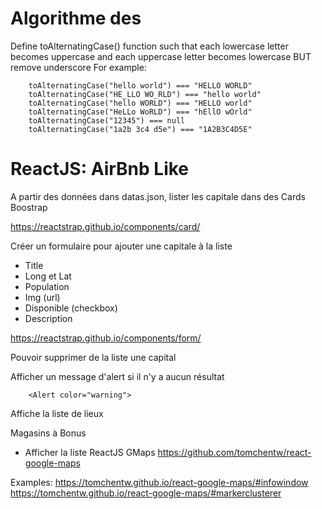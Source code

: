 # Algorithme des

Define toAlternatingCase() function such that each lowercase letter becomes uppercase and each uppercase letter becomes lowercase BUT remove underscore
For example:

```
    toAlternatingCase("hello world") === "HELLO WORLD"
    toAlternatingCase("HE_LLO WO_RLD") === "hello world"
    toAlternatingCase("hello WORLD") === "HELLO world"
    toAlternatingCase("HeLLo WoRLD") === "hEllO wOrld"
    toAlternatingCase("12345") === null
    toAlternatingCase("1a2b 3c4 d5e") === "1A2B3C4D5E"
```

# ReactJS: AirBnb Like

A partir des données dans datas.json, lister les capitale dans des Cards Boostrap

https://reactstrap.github.io/components/card/

Créer un formulaire pour ajouter une capitale à la liste

- Title
- Long et Lat
- Population
- Img (url)
- Disponible (checkbox)
- Description

https://reactstrap.github.io/components/form/

Pouvoir supprimer de la liste une capital

Afficher un message d'alert si il n'y a aucun résultat

```
    <Alert color="warning">
```

Affiche la liste de lieux

Magasins à Bonus

- Afficher la liste
  ReactJS GMaps
  https://github.com/tomchentw/react-google-maps

Examples:
https://tomchentw.github.io/react-google-maps/#infowindow
https://tomchentw.github.io/react-google-maps/#markerclusterer
